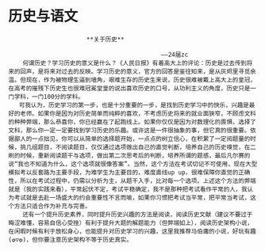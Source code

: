 # 历史与语文

                          **关于历史**

                                               ——24届zc
        何谓历史？学习历史的意义是什么？《人民日报》有着高大上的评论：历史是过去传到将来的回声，是将来对过去的反映。学习历史的意义，官方的回答是鉴往知来，是从灰烬里寻觅余温。但现在，作为被物理生逼到墙角，艰难生存的历史生来说，历史很难被戴上高大上的皇冠，在高考的摧残下历史生也很难冠冕堂皇的说出喜欢历史的口号，从功利主义的角度，历史只是一门学科，一门100分的学科。
       可我认为，历史学习的第一步，也是十分重要的一步，是找到历史学习中的快乐，兴趣是最好的老师。如果你是因为对历史简单而纯粹的喜欢，不考虑历史将来的就业面狭窄，不顾虑文科的种种弊端，那么恭喜你，你已经赢在了起跑线上。如果你仅仅是因为对数理化的畏惧，选择了文科，那么你一定一定要找到学习历史的乐趣。或许这是一件很抽象的事，但它真的很重要。依据鄙人的一点拙见，你可以从简单的选择题开始，一点点的树立信心，在积累了一定阅题量的时候，挑几组题目，不阅读题目，仅仅通过选项做出自己的直觉判断，培养自己的历史嗅觉，在二刷的时候，重新阅读题干与选项，做出第二次思考后的判断，培养所谓的题感，最后凡尔赛的说“我也不知道为什么，这个选项就很像答案”。当然，这个方法在考试切记不可使用，现在大型模拟考以反套路为主要手段，为难学生为主要目的，难度直线up up，很难保障你直觉的正确性，所以在考试过程中，仍需以分析为主，从题干入手，比对每一个选项。上述这个方法的弊端就是（我的实践来看），平常起伏不定，考试平稳确定，我不是那种把考试看作平常的人，我认为考试就是去赴一场盛大的约会重要性不言而喻，如果你习惯把考试当平常，把平常当考试，这个方法只适合作为补充与完善。
        还有一个提升历史素养，同时提升历史兴趣的方法是阅读，阅读历史文献（建议不要过于晦涩难懂，容易自信心受挫）有利于提升大题的解题能力（但弊端如上），阅读历史架构小说，在闲暇时候有利于放松身心，也能提升对历史学习的兴趣，这里我推荐马伯庸的小说，好玩有趣(✪▽✪)，但你要注意历史架构不等于历史真实。


